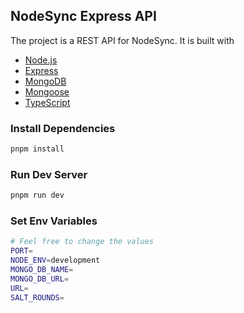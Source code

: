 ## NodeSync Express API

The project is a REST API for NodeSync. It is built with 
* [Node.js](https://nodejs.org/en/)
* [Express](https://expressjs.com/)
* [MongoDB](https://www.mongodb.com/)
* [Mongoose](https://mongoosejs.com/)
* [TypeScript](https://www.typescriptlang.org/)

### Install Dependencies
```bash
pnpm install
```

### Run Dev Server
```bash
pnpm run dev
```

### Set Env Variables
```bash
# Feel free to change the values
PORT=
NODE_ENV=development
MONGO_DB_NAME=
MONGO_DB_URL=
URL=
SALT_ROUNDS=
```